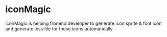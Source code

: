 iconMagic
=========

iconMagic is helping fronend developer to generate icon sprite &amp; font icon and generate less file for these icons automatically
